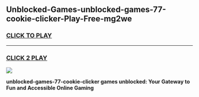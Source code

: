 
## Unblocked-Games-unblocked-games-77-cookie-clicker-Play-Free-mg2we
<h3>
<a href="https://premium76.site?title=unblocked-games-77-cookie-clicker&ref=23A">CLICK TO PLAY</a></h3>
<hr>

<h3>
<a href="https://premium76.site?title=unblocked-games-77-cookie-clicker&ref=23A">CLICK 2 PLAY</a>
  
</h3>

<a href="https://premium76.site?title=unblocked-games-77-cookie-clicker&ref=23A"><img src="https://clearcache.store/games.png"></a>


**unblocked-games-77-cookie-clicker games unblocked: Your Gateway to Fun and Accessible Online Gaming**
